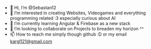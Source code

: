 - 👋 Hi, I’m @Sebastan12
- 👀 I’m interested in creating Websites, Videogames and everything programming related :3 especially curious about AI
- 🌱 I’m currently learning Angular & Firebase as a new stack
- 💞️ I’m looking to collaborate on Projects to breaden my horizon ^^
- 📫 How to reach me simply though github :D or my email kargl121@gmail.com

<!---
Sebastan12/Sebastan12 is a ✨ special ✨ repository because its `README.md` (this file) appears on your GitHub profile.
You can click the Preview link to take a look at your changes.
--->
